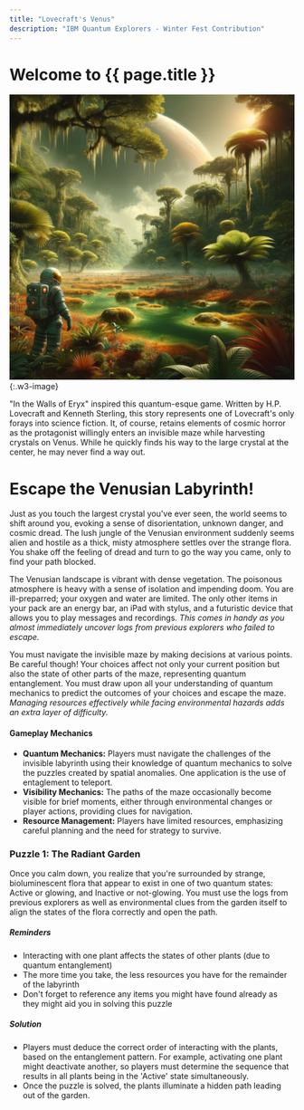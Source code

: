 ```yaml
---
title: "Lovecraft's Venus"
description: "IBM Quantum Explorers - Winter Fest Contribution"
---
```


# Welcome to {{ page.title }}

![A depiction of Venus reimagined with a tropical climate, featuring lush, swampy jungles. The landscape is vibrant with dense vegetation. An astronaut stands in under the poisonous atmosphere.](/assets/img/Venus.png "Venus reimagined with a tropical climate, featuring lush, swampy jungles under a poisonous atmosphere."){:.w3-image}

"In the Walls of Eryx" inspired this quantum-esque game. Written by H.P. Lovecraft and Kenneth Sterling, this story represents one of Lovecraft's only forays into science fiction. It, of course, retains elements of cosmic horror as the protagonist willingly enters an invisible maze while harvesting crystals on Venus. While he quickly finds his way to the large crystal at the center, he may never find a way out. 

<h1 class="w3-text-red">Escape the Venusian Labyrinth!</h1>

Just as you touch the largest crystal you've ever seen, the world seems to shift around you, evoking a sense of disorientation, unknown danger, and cosmic dread. The lush jungle of the Venusian environment suddenly seems alien and hostile as a thick, misty atmosphere settles over the strange flora. You shake off the feeling of dread and turn to go the way you came, only to find your path blocked. 

The Venusian landscape is vibrant with dense vegetation. The poisonous atmosphere is heavy with a sense of isolation and impending doom. You are ill-preparred; your oxygen and water are limited. The only other items in your pack are an energy bar, an iPad with stylus, and a futuristic device that allows you to play messages and recordings. _This comes in handy as you almost immediately uncover logs from previous explorers who failed to escape._ 

You must navigate the invisible maze by making decisions at various points. Be careful though! Your choices affect not only your current position but also the state of other parts of the maze, representing quantum entanglement. You must draw upon all your understanding of quantum mechanics to predict the outcomes of your choices and escape the maze. _Managing resources effectively while facing environmental hazards adds an extra layer of difficulty._

#### **Gameplay Mechanics**
- **Quantum Mechanics:** Players must navigate the challenges of the invisible labyrinth using their knowledge of quantum mechanics to solve the puzzles created by spatial anomalies. One application is the use of entaglement to teleport. 
- **Visibility Mechanics:** The paths of the maze occasionally become visible for brief moments, either through environmental changes or player actions, providing clues for navigation.
- **Resource Management:** Players have limited resources, emphasizing careful planning and the need for strategy to survive.

<h3 class="w3-text-teal">Puzzle 1: The Radiant Garden</h3>

Once you calm down, you realize that you're surrounded by strange, bioluminescent flora that appear to exist in one of two quantum states: Active or glowing, and Inactive or not-glowing. You must use the logs from previous explorers as well as environmental clues from the garden itself to align the states of the flora correctly and open the path. 

##### Reminders
   - Interacting with one plant affects the states of other plants (due to quantum entanglement)
   - The more time you take, the less resources you have for the remainder of the labyrinth
   - Don't forget to reference any items you might have found already as they might aid you in solving this puzzle


##### Solution

- Players must deduce the correct order of interacting with the plants, based on the entanglement pattern. For example, activating one plant might deactivate another, so players must determine the sequence that results in all plants being in the 'Active' state simultaneously.
- Once the puzzle is solved, the plants illuminate a hidden path leading out of the garden.


